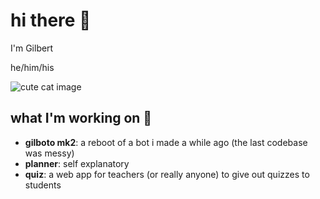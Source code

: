 

# hi there 👋

I'm Gilbert

he/him/his

![cute cat image](https://media.giphy.com/media/vFKqnCdLPNOKc/giphy.gif)

## what I'm working on 🔨
- **gilboto mk2**: 
    a reboot of a bot i made a while ago (the last codebase was messy)
- **planner**:
    self explanatory
- **quiz**:
    a web app for teachers (or really anyone) to give out quizzes to students

<!--
**giilbert/giilbert** is a ✨ _special_ ✨ repository because its `README.md` (this file) appears on your GitHub profile.

Here are some ideas to get you started:

- 🔭 I’m currently working on ...
- 🌱 I’m currently learning ...
- 👯 I’m looking to collaborate on ...
- 🤔 I’m looking for help with ...
- 💬 Ask me about ...
- 📫 How to reach me: ...
- ⚡ Fun fact: ...
-->
